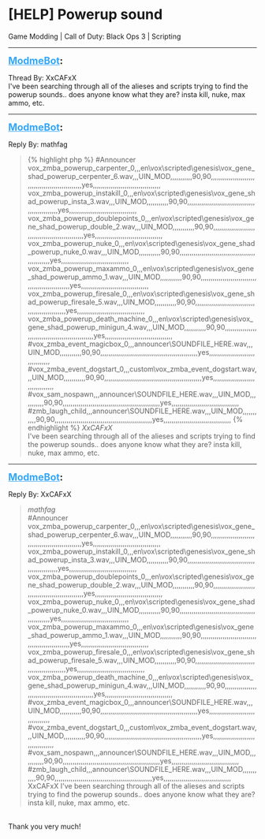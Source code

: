 # [HELP] Powerup sound
Game Modding | Call of Duty: Black Ops 3 | Scripting

---
<strong style="font-size: 1.4em;"><span style="text-decoration: underline;text-decoration-color: #34a7f9;"><span style="color:#34a7f9;">ModmeBot</span></span>:</strong>

<p>Thread By: XxCAFxX<br />I&#39;ve been searching through all of the alieses and scripts trying to find the powerup sounds.. does anyone know what they are? insta kill, nuke, max ammo, etc.</p>

---
<strong style="font-size: 1.4em;"><span style="text-decoration: underline;text-decoration-color: #34a7f9;"><span style="color:#34a7f9;">ModmeBot</span></span>:</strong>

<p>Reply By: mathfag<br /><blockquote>{% highlight php %}
#Announcer
vox_zmba_powerup_carpenter_0,,,en\vox\scripted\genesis\vox_gene_shad_powerup_cerpenter_6.wav,,,UIN_MOD,,,,,,,,,,,90,90,,,,,,,,,,,,,,,,,,,,,,,,,,,,,,,,,,,,,,,,,,,,,,,,,yes,,,,,,,,,,,,,,,,,,,,,,,,,,,,,,,,,,
vox_zmba_powerup_instakill_0,,,en\vox\scripted\genesis\vox_gene_shad_powerup_insta_3.wav,,,UIN_MOD,,,,,,,,,,,90,90,,,,,,,,,,,,,,,,,,,,,,,,,,,,,,,,,,,,,,,,,,,,,,,,,yes,,,,,,,,,,,,,,,,,,,,,,,,,,,,,,,,,,
vox_zmba_powerup_doublepoints_0,,,en\vox\scripted\genesis\vox_gene_shad_powerup_double_2.wav,,,UIN_MOD,,,,,,,,,,,90,90,,,,,,,,,,,,,,,,,,,,,,,,,,,,,,,,,,,,,,,,,,,,,,,,,yes,,,,,,,,,,,,,,,,,,,,,,,,,,,,,,,,,,
vox_zmba_powerup_nuke_0,,,en\vox\scripted\genesis\vox_gene_shad_powerup_nuke_0.wav,,,UIN_MOD,,,,,,,,,,,90,90,,,,,,,,,,,,,,,,,,,,,,,,,,,,,,,,,,,,,,,,,,,,,,,,,yes,,,,,,,,,,,,,,,,,,,,,,,,,,,,,,,,,,
vox_zmba_powerup_maxammo_0,,,en\vox\scripted\genesis\vox_gene_shad_powerup_ammo_1.wav,,,UIN_MOD,,,,,,,,,,,90,90,,,,,,,,,,,,,,,,,,,,,,,,,,,,,,,,,,,,,,,,,,,,,,,,,yes,,,,,,,,,,,,,,,,,,,,,,,,,,,,,,,,,,
vox_zmba_powerup_firesale_0,,,en\vox\scripted\genesis\vox_gene_shad_powerup_firesale_5.wav,,,UIN_MOD,,,,,,,,,,,90,90,,,,,,,,,,,,,,,,,,,,,,,,,,,,,,,,,,,,,,,,,,,,,,,,,yes,,,,,,,,,,,,,,,,,,,,,,,,,,,,,,,,,,
vox_zmba_powerup_death_machine_0,,,en\vox\scripted\genesis\vox_gene_shad_powerup_minigun_4.wav,,,UIN_MOD,,,,,,,,,,,90,90,,,,,,,,,,,,,,,,,,,,,,,,,,,,,,,,,,,,,,,,,,,,,,,,,yes,,,,,,,,,,,,,,,,,,,,,,,,,,,,,,,,,,
#vox_zmba_event_magicbox_0,,,announcer\SOUNDFILE_HERE.wav,,,UIN_MOD,,,,,,,,,,,90,90,,,,,,,,,,,,,,,,,,,,,,,,,,,,,,,,,,,,,,,,,,,,,,,,,yes,,,,,,,,,,,,,,,,,,,,,,,,,,,,,,,,,,
#vox_zmba_event_dogstart_0,,,custom\vox_zmba_event_dogstart.wav,,,UIN_MOD,,,,,,,,,,,90,90,,,,,,,,,,,,,,,,,,,,,,,,,,,,,,,,,,,,,,,,,,,,,,,,,yes,,,,,,,,,,,,,,,,,,,,,,,,,,,,,,,,,,
#vox_sam_nospawn,,,announcer\SOUNDFILE_HERE.wav,,,UIN_MOD,,,,,,,,,,,90,90,,,,,,,,,,,,,,,,,,,,,,,,,,,,,,,,,,,,,,,,,,,,,,,,,yes,,,,,,,,,,,,,,,,,,,,,,,,,,,,,,,,,,
#zmb_laugh_child,,,announcer\SOUNDFILE_HERE.wav,,,UIN_MOD,,,,,,,,,,,90,90,,,,,,,,,,,,,,,,,,,,,,,,,,,,,,,,,,,,,,,,,,,,,,,,,yes,,,,,,,,,,,,,,,,,,,,,,,,,,,,,,,,,,
{% endhighlight %}
<em>XxCAFxX</em><br />I&#39;ve been searching through all of the alieses and scripts trying to find the powerup sounds.. does anyone know what they are? insta kill, nuke, max ammo, etc.</blockquote></p>

---
<strong style="font-size: 1.4em;"><span style="text-decoration: underline;text-decoration-color: #34a7f9;"><span style="color:#34a7f9;">ModmeBot</span></span>:</strong>

<p>Reply By: XxCAFxX<br /><blockquote><em>mathfag</em><br />#Announcer vox_zmba_powerup_carpenter_0,,,en\vox\scripted\genesis\vox_gene_shad_powerup_cerpenter_6.wav,,,UIN_MOD,,,,,,,,,,,90,90,,,,,,,,,,,,,,,,,,,,,,,,,,,,,,,,,,,,,,,,,,,,,,,,,yes,,,,,,,,,,,,,,,,,,,,,,,,,,,,,,,,,, vox_zmba_powerup_instakill_0,,,en\vox\scripted\genesis\vox_gene_shad_powerup_insta_3.wav,,,UIN_MOD,,,,,,,,,,,90,90,,,,,,,,,,,,,,,,,,,,,,,,,,,,,,,,,,,,,,,,,,,,,,,,,yes,,,,,,,,,,,,,,,,,,,,,,,,,,,,,,,,,, vox_zmba_powerup_doublepoints_0,,,en\vox\scripted\genesis\vox_gene_shad_powerup_double_2.wav,,,UIN_MOD,,,,,,,,,,,90,90,,,,,,,,,,,,,,,,,,,,,,,,,,,,,,,,,,,,,,,,,,,,,,,,,yes,,,,,,,,,,,,,,,,,,,,,,,,,,,,,,,,,, vox_zmba_powerup_nuke_0,,,en\vox\scripted\genesis\vox_gene_shad_powerup_nuke_0.wav,,,UIN_MOD,,,,,,,,,,,90,90,,,,,,,,,,,,,,,,,,,,,,,,,,,,,,,,,,,,,,,,,,,,,,,,,yes,,,,,,,,,,,,,,,,,,,,,,,,,,,,,,,,,, vox_zmba_powerup_maxammo_0,,,en\vox\scripted\genesis\vox_gene_shad_powerup_ammo_1.wav,,,UIN_MOD,,,,,,,,,,,90,90,,,,,,,,,,,,,,,,,,,,,,,,,,,,,,,,,,,,,,,,,,,,,,,,,yes,,,,,,,,,,,,,,,,,,,,,,,,,,,,,,,,,, vox_zmba_powerup_firesale_0,,,en\vox\scripted\genesis\vox_gene_shad_powerup_firesale_5.wav,,,UIN_MOD,,,,,,,,,,,90,90,,,,,,,,,,,,,,,,,,,,,,,,,,,,,,,,,,,,,,,,,,,,,,,,,yes,,,,,,,,,,,,,,,,,,,,,,,,,,,,,,,,,, vox_zmba_powerup_death_machine_0,,,en\vox\scripted\genesis\vox_gene_shad_powerup_minigun_4.wav,,,UIN_MOD,,,,,,,,,,,90,90,,,,,,,,,,,,,,,,,,,,,,,,,,,,,,,,,,,,,,,,,,,,,,,,,yes,,,,,,,,,,,,,,,,,,,,,,,,,,,,,,,,,, #vox_zmba_event_magicbox_0,,,announcer\SOUNDFILE_HERE.wav,,,UIN_MOD,,,,,,,,,,,90,90,,,,,,,,,,,,,,,,,,,,,,,,,,,,,,,,,,,,,,,,,,,,,,,,,yes,,,,,,,,,,,,,,,,,,,,,,,,,,,,,,,,,, #vox_zmba_event_dogstart_0,,,custom\vox_zmba_event_dogstart.wav,,,UIN_MOD,,,,,,,,,,,90,90,,,,,,,,,,,,,,,,,,,,,,,,,,,,,,,,,,,,,,,,,,,,,,,,,yes,,,,,,,,,,,,,,,,,,,,,,,,,,,,,,,,,, #vox_sam_nospawn,,,announcer\SOUNDFILE_HERE.wav,,,UIN_MOD,,,,,,,,,,,90,90,,,,,,,,,,,,,,,,,,,,,,,,,,,,,,,,,,,,,,,,,,,,,,,,,yes,,,,,,,,,,,,,,,,,,,,,,,,,,,,,,,,,, #zmb_laugh_child,,,announcer\SOUNDFILE_HERE.wav,,,UIN_MOD,,,,,,,,,,,90,90,,,,,,,,,,,,,,,,,,,,,,,,,,,,,,,,,,,,,,,,,,,,,,,,,yes,,,,,,,,,,,,,,,,,,,,,,,,,,,,,,,,,, XxCAFxX I&#39;ve been searching through all of the alieses and scripts trying to find the powerup sounds.. does anyone know what they are? insta kill, nuke, max ammo, etc.  </blockquote><br /> Thank you very much!</p>
